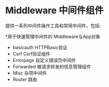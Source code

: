 # Middleware 中间件组件
提供一系列中间件操作工具和常用中间件，包括:

*用于快速管理中间件的 Middleware与App对象
* basicauth HTTPBasic验证
* Csrf Csrf验证组件
* Errorpage 自定义错误页中间件
* Forwarded 被请求转发的信息管理组件
* Misc 杂项中间件
* Router 路由
